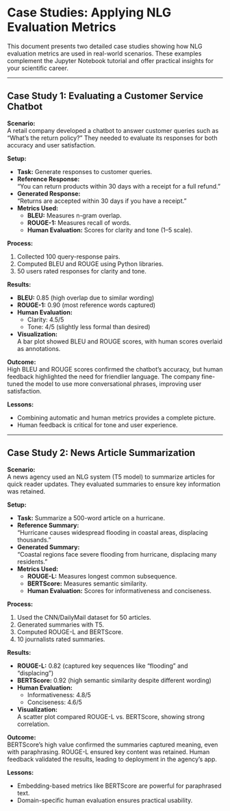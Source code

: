 # Case Studies: Applying NLG Evaluation Metrics

This document presents two detailed case studies showing how NLG evaluation metrics are used in real-world scenarios. These examples complement the Jupyter Notebook tutorial and offer practical insights for your scientific career.

---

## Case Study 1: Evaluating a Customer Service Chatbot

**Scenario:**  
A retail company developed a chatbot to answer customer queries such as “What’s the return policy?” They needed to evaluate its responses for both accuracy and user satisfaction.

**Setup:**

- **Task:** Generate responses to customer queries.
- **Reference Response:**  
  “You can return products within 30 days with a receipt for a full refund.”
- **Generated Response:**  
  “Returns are accepted within 30 days if you have a receipt.”
- **Metrics Used:**
  - **BLEU:** Measures n-gram overlap.
  - **ROUGE-1:** Measures recall of words.
  - **Human Evaluation:** Scores for clarity and tone (1–5 scale).

**Process:**

1. Collected 100 query-response pairs.
2. Computed BLEU and ROUGE using Python libraries.
3. 50 users rated responses for clarity and tone.

**Results:**

- **BLEU:** 0.85 (high overlap due to similar wording)
- **ROUGE-1:** 0.90 (most reference words captured)
- **Human Evaluation:**
  - Clarity: 4.5/5
  - Tone: 4/5 (slightly less formal than desired)
- **Visualization:**  
  A bar plot showed BLEU and ROUGE scores, with human scores overlaid as annotations.

**Outcome:**  
High BLEU and ROUGE scores confirmed the chatbot’s accuracy, but human feedback highlighted the need for friendlier language. The company fine-tuned the model to use more conversational phrases, improving user satisfaction.

**Lessons:**

- Combining automatic and human metrics provides a complete picture.
- Human feedback is critical for tone and user experience.

---

## Case Study 2: News Article Summarization

**Scenario:**  
A news agency used an NLG system (T5 model) to summarize articles for quick reader updates. They evaluated summaries to ensure key information was retained.

**Setup:**

- **Task:** Summarize a 500-word article on a hurricane.
- **Reference Summary:**  
  “Hurricane causes widespread flooding in coastal areas, displacing thousands.”
- **Generated Summary:**  
  “Coastal regions face severe flooding from hurricane, displacing many residents.”
- **Metrics Used:**
  - **ROUGE-L:** Measures longest common subsequence.
  - **BERTScore:** Measures semantic similarity.
  - **Human Evaluation:** Scores for informativeness and conciseness.

**Process:**

1. Used the CNN/DailyMail dataset for 50 articles.
2. Generated summaries with T5.
3. Computed ROUGE-L and BERTScore.
4. 10 journalists rated summaries.

**Results:**

- **ROUGE-L:** 0.82 (captured key sequences like “flooding” and “displacing”)
- **BERTScore:** 0.92 (high semantic similarity despite different wording)
- **Human Evaluation:**
  - Informativeness: 4.8/5
  - Conciseness: 4.6/5
- **Visualization:**  
  A scatter plot compared ROUGE-L vs. BERTScore, showing strong correlation.

**Outcome:**  
BERTScore’s high value confirmed the summaries captured meaning, even with paraphrasing. ROUGE-L ensured key content was retained. Human feedback validated the results, leading to deployment in the agency’s app.

**Lessons:**

- Embedding-based metrics like BERTScore are powerful for paraphrased text.
- Domain-specific human evaluation ensures practical usability.
